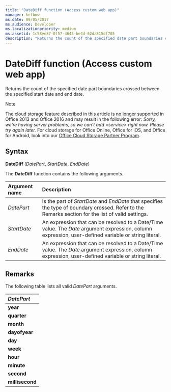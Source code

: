 ```yaml
---
title: "DateDiff function (Access custom web app)"
manager: kelbow
ms.date: 09/05/2017
ms.audience: Developer 
ms.localizationpriority: medium
ms.assetid: 1c58ee87-0f57-4643-be4d-62da815df705
description: "Returns the count of the specified date part boundaries crossed between the specified start date and end date."
---
```


# DateDiff function (Access custom web app)

Returns the count of the specified date part boundaries crossed between the specified start date and end date.
  
> [!NOTE]
> The cloud storage feature described in this article is no longer supported in Office 2013 and Office 2016 and may result in the following error:
> *Sorry, we're having server problems, so we can't add \<service\> right now. Please try again later.*
> For cloud storage for Office Online, Office for iOS, and Office for Android, look into our [Office Cloud Storage Partner Program](https://dev.office.com/programs/officecloudstorage).
  
## Syntax

**DateDiff** (*DatePart*, *StartDate*, *EndDate*)
  
The **DateDiff** function contains the following arguments.
  
|**Argument name**|**Description**|
|:-----|:-----|
| *DatePart*  <br/> |Is the part of *StartDate* and *EndDate* that specifies the type of boundary crossed. Refer to the Remarks section for the list of valid settings.  <br/> |
| *StartDate*  <br/> |An expression that can be resolved to a Date/Time value. The *Date*  argument expression, column expression, user-defined variable or string literal.  <br/> |
| *EndDate*  <br/> |An expression that can be resolved to a Date/Time value. The *Date*  argument expression, column expression, user-defined variable or string literal.  <br/> |

## Remarks

The following table lists all valid *DatePart*  arguments.
  
|***DatePart***|
|:-----|
|**year** <br/> |
|**quarter** <br/> |
|**month** <br/> |
|**dayofyear** <br/> |
|**day** <br/> |
|**week** <br/> |
|**hour** <br/> |
|**minute** <br/> |
|**second** <br/> |
|**millisecond** <br/> |
